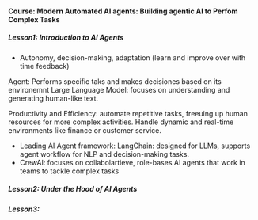 #### Course: Modern Automated AI agents: Building agentic AI to Perfom Complex Tasks


##### Lesson1: Introduction to AI Agents

- Autonomy, decision-making, adaptation (learn and improve over with time feedback)

Agent: Performs specific taks and makes decisiones based on its environemnt
Large Language Model: focuses on understanding and generating human-like text.


Productivity and Efficiency: automate repetitive tasks, freeuing up human resources for more complex activities.
Handle dynamic and real-time environments like finance or customer service.


- Leading AI Agent framework: LangChain: designed for LLMs, supports agent workflow for NLP and decision-making tasks.
- CrewAI: focuses on collabolartieve, role-bases AI agents that work in teams to tackle complex tasks

 





##### Lesson2: Under the Hood of AI Agents







##### Lesson3:

